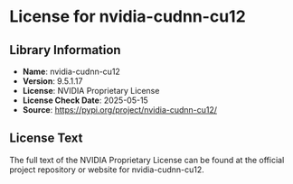 # License for nvidia-cudnn-cu12

## Library Information
- **Name**: nvidia-cudnn-cu12
- **Version**: 9.5.1.17
- **License**: NVIDIA Proprietary License
- **License Check Date**: 2025-05-15
- **Source**: https://pypi.org/project/nvidia-cudnn-cu12/

## License Text
The full text of the NVIDIA Proprietary License can be found at the official project repository or website for nvidia-cudnn-cu12.
